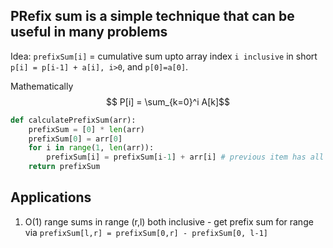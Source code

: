 
## PRefix sum is a simple technique that can be useful in many problems

Idea: `prefixSum[i]` = cumulative sum upto array index `i inclusive`
in short `p[i] = p[i-1] + a[i], i>0`, and `p[0]=a[0]`.

Mathematically
$$ P[i] = \sum_{k=0}^i A[k]$$

```py
def calculatePrefixSum(arr):
    prefixSum = [0] * len(arr)
    prefixSum[0] = arr[0]
    for i in range(1, len(arr)):
        prefixSum[i] = prefixSum[i-1] + arr[i] # previous item has all prefix sums  
    return prefixSum
```

## Applications

1. O(1) range sums in range (r,l) both inclusive - get prefix sum for range via `prefixSum[l,r] = prefixSum[0,r] - prefixSum[0, l-1]` 


